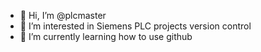 - 👋 Hi, I’m @plcmaster
- 👀 I’m interested in Siemens PLC projects version control
- 🌱 I’m currently learning how to use github



<!---
plcmaster/plcmaster is a ✨ special ✨ repository because its `README.md` (this file) appears on your GitHub profile.
You can click the Preview link to take a look at your changes.
--->
